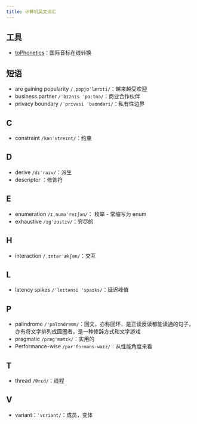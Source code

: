 ```yaml
---
title: 计算机英文词汇
---
```


## 工具

- [toPhonetics](https://tophonetics.com/zh/)：国际音标在线转换

## 短语

- are gaining popularity `/ˌpɒpjʊˈlærɪti/`：越来越受欢迎
- business partner `/ˈbɪznɪs ˈpɑːtnə/`：商业合作伙伴
- privacy boundary `/ˈprɪvəsi ˈbaʊndəri/`：私有性边界

## C

- constraint `/kənˈstreɪnt/`：约束

## D

- derive `/dɪˈraɪv/`：派生
- descriptor ：修饰符

## E

- enumeration `/ɪˌnuməˈreɪʃən/`： 枚举 - 常缩写为 enum
- exhaustive `/ɪgˈzɑstɪv/`：穷尽的

## H

- interaction `/ˌɪntərˈækʃən/`：交互

## L

- latency spikes `/ˈleɪtənsi 'spaɪks/`：延迟峰值

## P

- palindrome `/ˈpalɪndrəʊm/`：回文，亦称回环，是正读反读都能读通的句子，亦有将文字排列成圆圈者，是一种修辞方式和文字游戏
- pragmatic `/prægˈmætɪk/`：实用的
- Performance-wise `/pərˈfɔrməns-waɪz/`：从性能角度来看

## T

- thread `/θrɛd/`：线程

## V

- variant：`ˈvɛriənt/`：成员，变体
